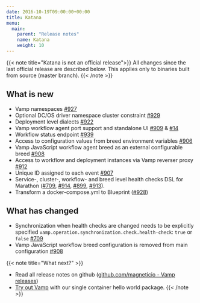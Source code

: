 ```yaml
---
date: 2016-10-19T09:00:00+00:00
title: Katana
menu:
  main:
    parent: "Release notes"
    name: Katana
    weight: 10
---
```


{{< note title="Katana is not an official release">}}
All changes since the last official release are described below. This applies only to binaries built from source (master branch).
{{< /note >}}

## What is new

* Vamp namespaces [#927](https://github.com/magneticio/vamp/issues/927)
* Optional DC/OS driver namespace cluster constraint [#929](https://github.com/magneticio/vamp/issues/929)
* Deployment level dialects [#922](https://github.com/magneticio/vamp/issues/922)
* Vamp workflow agent port support and standalone UI [#909](https://github.com/magneticio/vamp/issues/909) & [#14](https://github.com/magneticio/vamp-workflow-agent/issues/14)
* Workflow status endpoint [#939](https://github.com/magneticio/vamp/issues/939)
* Access to configuration values from breed environment variables [#906](https://github.com/magneticio/vamp/issues/906)
* Vamp JavaScript workflow agent breed as an external configurable breed [#908](https://github.com/magneticio/vamp/issues/908)
* Access to workflow and deployment instances via Vamp reverser proxy [#912](https://github.com/magneticio/vamp/issues/912)
* Unique ID assigned to each event [#907](https://github.com/magneticio/vamp/issues/907)
* Service-, cluster-, workflow- and breed level health checks DSL for Marathon
([#709](https://github.com/magneticio/vamp/issues/709),
[#914](https://github.com/magneticio/vamp/issues/914),
[#899](https://github.com/magneticio/vamp/issues/899),
[#913](https://github.com/magneticio/vamp/issues/913)).
* Transform a docker-compose.yml to Blueprint ([#928](https://github.com/magneticio/vamp/issues/928))

## What has changed

* Synchronization when health checks are changed needs to be explicitly specified `vamp.operation.synchronization.check.health-check`: `true` or `false` [#709](https://github.com/magneticio/vamp/issues/709)
* Vamp JavaScript workflow breed configuration is removed from main configuration [#908](https://github.com/magneticio/vamp/issues/908)

{{< note title="What next?" >}}
* Read all release notes on github ([github.com/magneticio - Vamp releases](https://github.com/magneticio/vamp/releases))
* [Try out Vamp](/documentation/installation/hello-world) with our single container hello world package.
{{< /note >}}
